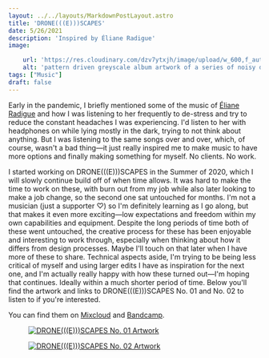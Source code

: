 ```yaml
---
layout: ../../layouts/MarkdownPostLayout.astro
title: 'DRONE(((E)))SCAPES'
date: 5/26/2021
description: 'Inspired by Éliane Radigue'
image:

    url: 'https://res.cloudinary.com/dzv7ytxjh/image/upload/w_600,f_auto,q_80/v1739507753/60ada7cfdf6c050e3ad147ab_DRONE_E_SCAPES_02_1_nqqqex.png'
    alt: 'pattern driven greyscale album artwork of a series of noisy dots'
tags: ["Music"]
draft: false
---
```


Early in the pandemic, I briefly mentioned some of the music of [Éliane Radigue](https://www.annieszafranski.com/visual-journal/onward-19-by-eliane-radigue) and how I was listening to her frequently to de-stress and try to reduce the constant headaches I was experiencing. I'd listen to her with headphones on while lying mostly in the dark, trying to not think about anything. But I was listening to the same songs over and over, which, of course, wasn't a bad thing—it just really inspired me to make music to have more options and finally making something for myself. No clients. No work.

I started working on DRONE(((E)))SCAPES in the Summer of 2020, which I will slowly continue build off of when time allows. It was hard to make the time to work on these, with burn out from my job while also later looking to make a job change, so the second one sat untouched for months. I'm not a musician (just a supporter ♡) so I'm definitely learning as I go along, but that makes it even more exciting—low expectations and freedom within my own capabilities and equipment. Despite the long periods of time both of these went untouched, the creative process for these has been enjoyable and interesting to work through, especially when thinking about how it differs from design processes. Maybe I'll touch on that later when I have more of these to share. Technical aspects aside, I'm trying to be being less critical of myself and using larger edits I have as inspiration for the next one, and I'm actually really happy with how these turned out—I'm hoping that continues. Ideally within a much shorter period of time. Below you'll find the artwork and links to DRONE(((E)))SCAPES No. 01 and No. 02 to listen to if you're interested. 

You can find them on [Mixcloud](https://www.mixcloud.com/aszaf/uploads/) and [Bandcamp](https://annieszafranski.bandcamp.com/).

<figure class="w-richtext-figure-type-image w-richtext-align-center" data-rt-type="image" data-rt-align="center" data-rt-max-width=""><a href="https://www.mixcloud.com/aszaf/droneescapes/" target="_blank"><div><img class="blog-post-image-lg" src="https://uploads-ssl.webflow.com/5f57275c7ce6c81dd8cbce52/60adb7eded4fb398af697702_DRONE(((E)))SCAPES_01.png" loading="lazy" width="auto" height="auto" alt="DRONE(((E)))SCAPES No. 01 Artwork"></div></a></figure><figure class="w-richtext-figure-type-image w-richtext-align-center" data-rt-type="image" data-rt-align="center"><a href="https://www.mixcloud.com/aszaf/droneescapes-no02/" target="_blank"><div><img class="blog-post-image-lg" src="https://uploads-ssl.webflow.com/5f57275c7ce6c81dd8cbce52/60ada7cfdf6c050e3ad147ab_DRONE(((E)))SCAPES_02.png" loading="lazy" width="auto" height="auto" alt="DRONE(((E)))SCAPES No. 02 Artwork"></div></a></figure>